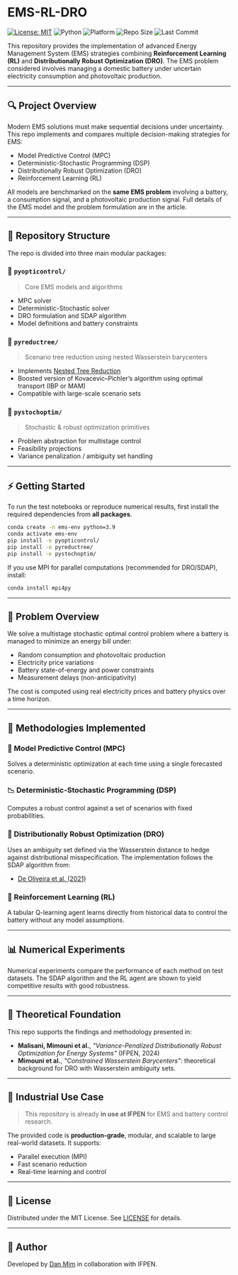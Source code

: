 
# EMS-RL-DRO

[![License: MIT](https://img.shields.io/badge/License-MIT-blue.svg)](https://opensource.org/licenses/MIT)
![Python](https://img.shields.io/badge/Python-3.8%2B-green)
![Platform](https://img.shields.io/badge/platform-MPI%20%7C%20CPU-lightgrey)
![Repo Size](https://img.shields.io/github/repo-size/dan-mim/EMS-RL-DRO)
![Last Commit](https://img.shields.io/github/last-commit/dan-mim/EMS-RL-DRO)

This repository provides the implementation of advanced Energy Management System (EMS) strategies combining **Reinforcement Learning (RL)** and **Distributionally Robust Optimization (DRO)**. The EMS problem considered involves managing a domestic battery under uncertain electricity consumption and photovoltaic production.

---

## 🔍 Project Overview

Modern EMS solutions must make sequential decisions under uncertainty. This repo implements and compares multiple decision-making strategies for EMS:
- Model Predictive Control (MPC)
- Deterministic-Stochastic Programming (DSP)
- Distributionally Robust Optimization (DRO)
- Reinforcement Learning (RL)

All models are benchmarked on the **same EMS problem** involving a battery, a consumption signal, and a photovoltaic production signal. Full details of the EMS model and the problem formulation are in the article.

---

## 📁 Repository Structure

The repo is divided into three main modular packages:

### 🔧 `pyopticontrol/` 
> Core EMS models and algorithms
- MPC solver
- Deterministic-Stochastic solver
- DRO formulation and SDAP algorithm
- Model definitions and battery constraints

### 🌲 `pyreductree/`  
> Scenario tree reduction using nested Wasserstein barycenters  
- Implements [Nested Tree Reduction](https://dan-mim.github.io/files/reduction_tree.pdf)
- Boosted version of Kovacevic–Pichler’s algorithm using optimal transport (IBP or MAM)
- Compatible with large-scale scenario sets

### 🎯 `pystochoptim/`  
> Stochastic & robust optimization primitives  
- Problem abstraction for multistage control
- Feasibility projections
- Variance penalization / ambiguity set handling

---

## ⚡ Getting Started

To run the test notebooks or reproduce numerical results, first install the required dependencies from **all packages**.

```bash
conda create -n ems-env python=3.9
conda activate ems-env
pip install -e pyopticontrol/
pip install -e pyreductree/
pip install -e pystochoptim/
```

If you use MPI for parallel computations (recommended for DRO/SDAP), install:
```bash
conda install mpi4py
```

---

## 🔬 Problem Overview

We solve a multistage stochastic optimal control problem where a battery is managed to minimize an energy bill under:
- Random consumption and photovoltaic production
- Electricity price variations
- Battery state-of-energy and power constraints
- Measurement delays (non-anticipativity)

The cost is computed using real electricity prices and battery physics over a time horizon.

---

## 🤖 Methodologies Implemented

### 🔁 Model Predictive Control (MPC)
Solves a deterministic optimization at each time using a single forecasted scenario.

### 📉 Deterministic-Stochastic Programming (DSP)
Computes a robust control against a set of scenarios with fixed probabilities.

### 🎲 Distributionally Robust Optimization (DRO)
Uses an ambiguity set defined via the Wasserstein distance to hedge against distributional misspecification. The implementation follows the SDAP algorithm from:
- [De Oliveira et al. (2021)](https://dan-mim.github.io/files/constrained_Wasserstein.pdf)

### 🧠 Reinforcement Learning (RL)
A tabular Q-learning agent learns directly from historical data to control the battery without any model assumptions.

---

## 📊 Numerical Experiments

Numerical experiments compare the performance of each method on test datasets. The SDAP algorithm and the RL agent are shown to yield competitive results with good robustness.

---

## 🧩 Theoretical Foundation

This repo supports the findings and methodology presented in:

- **Malisani, Mimouni et al.**, _"Variance-Penalized Distributionally Robust Optimization for Energy Systems"_ (IFPEN, 2024)  
- **Mimouni et al.**, _"Constrained Wasserstein Barycenters"_: theoretical background for DRO with Wasserstein ambiguity sets.

---

## 🏢 Industrial Use Case

> This repository is already **in use at IFPEN** for EMS and battery control research.

The provided code is **production-grade**, modular, and scalable to large real-world datasets. It supports:
- Parallel execution (MPI)
- Fast scenario reduction
- Real-time learning and control

---

## 📜 License

Distributed under the MIT License. See [LICENSE](LICENSE) for details.

---

## 👤 Author

Developed by [Dan Mim](https://github.com/dan-mim) in collaboration with IFPEN.

